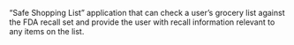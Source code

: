  “Safe Shopping List” application that can check a user’s grocery list against the FDA recall set and provide the user with recall information relevant to any items on the list. 
